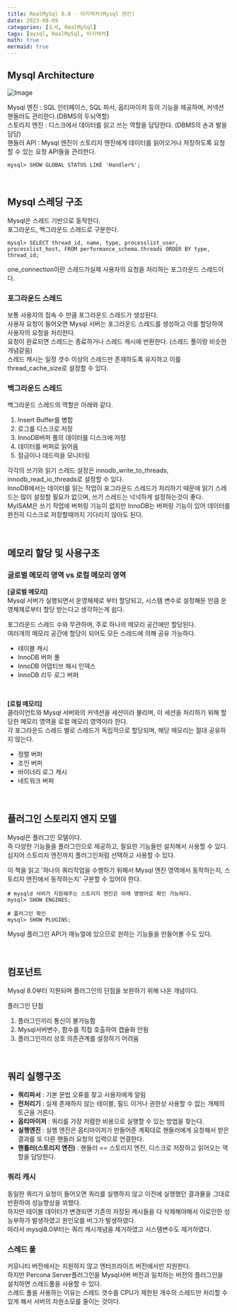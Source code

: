 ```yaml
---
title: RealMySql 8.0 - 아키텍처(Mysql 엔진) 
date: 2023-08-09
categories: [도서, RealMySql]
tags: [mysql, RealMySql, 아키텍처]
math: true
mermaid: true
---
```


## Mysql Architecture
![Image](https://github.com/phantom08266/TIL/assets/39672033/e1b73437-55e2-4a31-9a40-a3beaf7828e5)

Mysql 엔진 : SQL 인터페이스, SQL 파서, 옵티마이저 등의 기능을 제공하며, 커넥션 핸들러도 관리한다.(DBMS의 두뇌역할) <br>
스토리지 엔진 : 디스크에서 데이터를 읽고 쓰는 역할을 담당한다. (DBMS의 손과 발을 담당) <br>
핸들러 API : Mysql 엔진이 스토리지 엔진에게 데이터를 읽어오거나 저장하도록 요청할 수 있는 요청 API들을 관리한다. <br>
```shell
mysql> SHOW GLOBAL STATUS LIKE 'Handler%';
```

<br>

## Mysql 스레딩 구조
Mysql은 스레드 기반으로 동작한다. <br>
포그라운드, 백그라운드 스레드로 구분한다. <br>
```shell
mysql> SELECT thread_id, name, type, processlist_user, processlist_host, FROM performance_schema.threads ORDER BY type, thread_id;
```

one_connection이란 스레드가실제 사용자의 요청을 처리하는 포그라운드 스레드이다. <br>

### 포그라운드 스레드

보통 사용자의 접속 수 만큼 포그라운드 스레드가 생성된다. <br>
사용자 요청이 들어오면 Mysql 서버는 포그라운드 스레드를 생성하고 이를 할당하여 사용자의 요청을 처리한다. <br>
요청이 완료되면 스레드는 종료하거나 스레드 캐시에 반환한다. (스레드 풀이랑 비슷한 개념같음) <br>
스레드 캐시는 일정 갯수 이상의 스레드만 존재하도록 유지하고 이를 thread_cache_size로 설정할 수 있다. <br>

### 백그라운드 스레드
백그라운드 스레드의 역할은 아래와 같다. <br>

1. Insert Buffer를 병합
2. 로그를 디스크로 저장
3. InnoDB버퍼 풀의 데이터를 디스크에 저장
4. 데이터를 버퍼로 읽어옴
5. 잠금이나 데드락을 모니터링

각각의 쓰기와 읽기 스레드 설정은 innodb_write_to_threads, innodb_read_io_threads로 설정할 수 있다. <br>
InnoDB에서는 데이터를 읽는 작업이 포그라운드 스레드가 처리하기 때문에 읽기 스레드는 많이 설정할 필요가 없으며, 쓰기 스레드는 넉넉하게 설정하는것이 좋다. <br>
MyISAM은 쓰기 작업에 버퍼링 기능이 없지만 InnoDB는 버퍼링 기능이 있어 데이터를 완전히 디스크로 저장할때까지 기다리지 않아도 된다. <br>

<br>

## 메모리 할당 및 사용구조

### 글로벌 메모리 영역 vs 로컬 메모리 영역

**[글로벌 메모리]** <br>
Mysql 서버가 실행되면서 운영체제로 부터 할당되고, 시스템 변수로 설정해둔 만큼 운영체제로부터 할당 받는다고 생각하는게 쉽다. <br>

포그라운드 스레드 수와 무관하며, 주로 하나의 메모리 공간에만 할당된다. <br>
여러개의 메모리 공간에 할당이 되어도 모든 스레드에 의해 공유 가능하다. <br>

- 테이블 캐시
- InnoDB 버퍼 풀
- InnoDB 어댑티브 해시 인덱스
- InnoDB 리두 로그 버퍼

<br>

**[로컬 메모리]** <br>
클라이언트와 Mysql 서버와의 커넥션을 세션이라 불리며, 이 세션을 처리하기 위해 할당한 메모리 영역을 로컬 메모리 영역이라 한다. <br>
각 포그라운드 스레드 별로 스레드가 독립적으로 할당되며, 해당 메모리는 절대 공유하지 않는다. <br>

- 정렬 버퍼
- 조인 버퍼
- 바이너리 로그 캐시
- 네트워크 버퍼


<br>

## 플러그인 스토리지 엔지 모델

Mysql은 플러그인 모델이다. <br>
즉 다양한 기능들을 플러그인으로 제공하고, 필요한 기능들만 설치해서 사용할 수 있다. <br>
심지어 스토리지 엔진까지 플러그인처럼 선택하고 사용할 수 있다. <br>

이 책을 읽고 '하나의 쿼리작업을 수행하기 위해서 Mysql 엔진 영역에서 동작하는지, 스토리지 엔진에서 동작하는지' 구분할 수 있어야 한다. <br>

```shell
# mysqld 서버가 지원해주는 스토리지 엔진은 아래 명령어로 확인 가능하다.
mysql> SHOW ENGINES;

# 플러그인 확인
mysql> SHOW PLUGINS;
```

Mysql 플러그인 API가 매뉴얼에 있으므로 원하는 기능들을 만들어볼 수도 있다. <br>

<br>

## 컴포넌트
Mysql 8.0부터 지원되며 플러그인의 단점을 보완하기 위해 나온 개념이다. <br>

플러그인 단점
1. 플러그인끼리 통신이 불가능함
2. Mysql서버변수, 함수를 직접 호출하여 캡슐화 안됨
3. 플러그인끼리 상호 의존관계를 설정하기 어려움

<br>

## 쿼리 실행구조

- **쿼리파서** : 기본 문법 오류를 찾고 사용자에게 알림
- **전처리기** : 실제 존재하지 않는 테이블, 필드 이거나 권한상 사용할 수 없는 개체의 토근을 거른다. 
- **옵티마이저** : 쿼리를 가장 저렴한 비용으로 실행할 수 있는 방법을 찾는다. 
- **실행엔진** : 실행 엔진은 옵티마이저가 만들어준 계획대로 핸들러에게 요청해서 받은 결과를 또 다른 핸들러 요청의 입력으로 연결한다.
- **핸틀러(스토리지 엔진)** : 핸들러 == 스토리지 엔진, 디스크로 저장하고 읽어오는 역할을 담당한다.


### 쿼리 캐시
동일한 쿼리가 요청이 들어오면 쿼리를 실행하지 않고 이전에 실행했던 결과물을 그대로 반환하여 성능향상을 꾀했다. <br>
하지만 테이블 데이터가 변경되면 기존의 저장된 캐시들을 다 삭제해야해서 이로인한 성능부하가 발생하였고 원인모를 버그가 발생하였다. <br>
따라서 mysql8.0부터는 쿼리 캐시개념을 제거하였고 시스템변수도 제거하였다. <br>


### 스레드 풀
커뮤니티 버전에서는 지원하지 않고 엔터프라이즈 버전에서만 지원한다. <br>
하지만 Percona Server플러그인을 Mysql서버 버전과 일치하는 버전의 플러그인을 설치하면 스레드풀을 사용할 수 있다. <br>
스레드 풀을 사용하는 이유는 스레드 갯수를 CPU가 제한된 개수의 스레드만 처리할 수 있게 해서 서버의 자원소모를 줄이는 것이다. <br>


